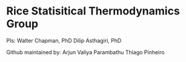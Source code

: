 # Rice Statisitical Thermodynamics Group

PIs: 
Walter Chapman, PhD
Dilip Asthagiri, PhD

Github maintained by:
Arjun Valiya Parambathu
Thiago Pinheiro

